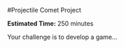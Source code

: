 #Projectile Comet Project

**Estimated Time:** 250 minutes

Your challenge is to develop a game...


